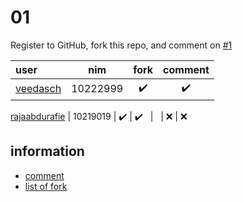 # 01
Register to GitHub, fork this repo, and comment on [#1](https://github.com/dudung/fi4002-01-2022-1/issues/1)


user | nim | fork | comment
:- | :-: | :-: | :-:
[veedasch](https://github.com/veedasch/fi4002-01-2022-1) | 10222999  | :heavy_check_mark: | :heavy_check_mark:

[rajaabdurafie](https://github.com/veedasch/fi4002-01-2022-1) | 10219019  | :heavy_check_mark: | :heavy_check_mark:
&nbsp; | &nbsp;  | :x: | :x:


## information
+ [comment](https://github.com/dudung/fi4002-01-2022-1/issues/1)
+ [list of fork](https://github.com/dudung/fi4002-01-2022-1/network/members)
